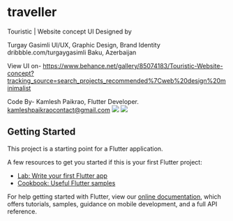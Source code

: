 # traveller

Touristic | Website concept
UI Designed by 

Turgay Gasimli
UI/UX, Graphic Design, Brand Identity
dribbble.com/turgaygasimli
Baku, Azerbaijan

View UI on-
https://www.behance.net/gallery/85074183/Touristic-Website-concept?tracking_source=search_projects_recommended%7Cweb%20design%20minimalist


Code By-
Kamlesh Paikrao,
Flutter Developer.
kamleshpaikraocontact@gmail.com
<img src="https://mir-s3-cdn-cf.behance.net/project_modules/1400_opt_1/eca41785074183.5d70bdb99ed9a.jpg">
<img src="https://mir-s3-cdn-cf.behance.net/project_modules/1400_opt_1/47544585074183.5d70bdb99fcdb.jpg">

## Getting Started

This project is a starting point for a Flutter application.

A few resources to get you started if this is your first Flutter project:

- [Lab: Write your first Flutter app](https://flutter.dev/docs/get-started/codelab)
- [Cookbook: Useful Flutter samples](https://flutter.dev/docs/cookbook)

For help getting started with Flutter, view our
[online documentation](https://flutter.dev/docs), which offers tutorials,
samples, guidance on mobile development, and a full API reference.
